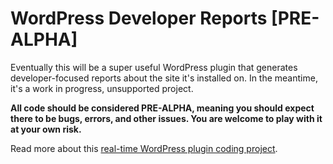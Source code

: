 # WordPress Developer Reports [PRE-ALPHA]

Eventually this will be a super useful WordPress plugin that generates developer-focused reports about the site it's installed on. In the meantime, it's a work in progress, unsupported project. 

**All code should be considered PRE-ALPHA, meaning you should expect there to be bugs, errors, and other issues. You are welcome to play with it at your own risk.**

Read more about this [real-time WordPress plugin coding project](http://zoerooney.com/blog/tag/wordpress-reporting-plugin/).